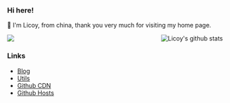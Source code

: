 ### Hi here!
🙋 I'm Licoy, from china, thank you very much for visiting my home page.

<img align="right" src="https://github-readme-stats.vercel.app/api/?username=Licoy&show_icons=true&count_private=true&line_height=30&hide_border=1&card_width=450&role=OWNER,COLLABORATOR" alt="Licoy's github stats"/>

<img src="https://github-readme-stats.vercel.app/api/top-langs/?username=Licoy&layout=compact&langs_count=10&hide_border=1&role=OWNER,COLLABORATOR"/>

### Links
- [Blog](https://licoy.cn)
- [Utils](https://utils.fun)
- [Github CDN](https://gitcdn.top)
- [Github Hosts](https://hosts.gitcdn.top)
